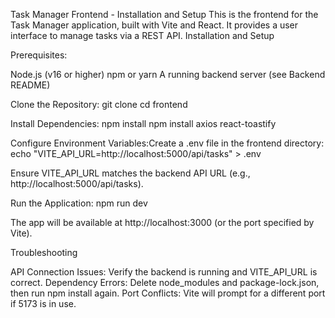 Task Manager Frontend - Installation and Setup
This is the frontend for the Task Manager application, built with Vite and React. It provides a user interface to manage tasks via a REST API.
Installation and Setup

Prerequisites:

Node.js (v16 or higher)
npm or yarn
A running backend server (see Backend README)


Clone the Repository:
git clone <frontend-repository-url>
cd frontend


Install Dependencies:
npm install
npm install axios react-toastify


Configure Environment Variables:Create a .env file in the frontend directory:
echo "VITE_API_URL=http://localhost:5000/api/tasks" > .env

Ensure VITE_API_URL matches the backend API URL (e.g., http://localhost:5000/api/tasks).

Run the Application:
npm run dev

The app will be available at http://localhost:3000 (or the port specified by Vite).


Troubleshooting

API Connection Issues: Verify the backend is running and VITE_API_URL is correct.
Dependency Errors: Delete node_modules and package-lock.json, then run npm install again.
Port Conflicts: Vite will prompt for a different port if 5173 is in use.


